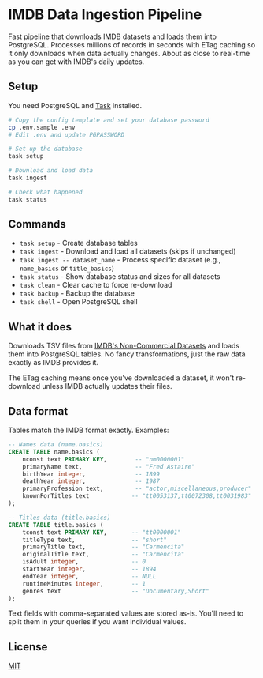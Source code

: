# IMDB Data Ingestion Pipeline

Fast pipeline that downloads IMDB datasets and loads them into PostgreSQL. Processes millions of records in seconds with ETag caching so it only downloads when data actually changes. About as close to real-time as you can get with IMDB's daily updates.

## Setup

You need PostgreSQL and [Task](https://taskfile.dev/) installed.

```bash
# Copy the config template and set your database password
cp .env.sample .env
# Edit .env and update PGPASSWORD

# Set up the database
task setup

# Download and load data
task ingest

# Check what happened
task status
```

## Commands

- `task setup` - Create database tables
- `task ingest` - Download and load all datasets (skips if unchanged)
- `task ingest -- dataset_name` - Process specific dataset (e.g., `name_basics` or `title_basics`)
- `task status` - Show database status and sizes for all datasets
- `task clean` - Clear cache to force re-download
- `task backup` - Backup the database
- `task shell` - Open PostgreSQL shell

## What it does

Downloads TSV files from [IMDB's Non-Commercial Datasets](https://developer.imdb.com/non-commercial-datasets/) and loads them into PostgreSQL tables. No fancy transformations, just the raw data exactly as IMDB provides it.

The ETag caching means once you've downloaded a dataset, it won't re-download unless IMDB actually updates their files.

## Data format

Tables match the IMDB format exactly. Examples:

```sql
-- Names data (name.basics)
CREATE TABLE name.basics (
    nconst text PRIMARY KEY,        -- "nm0000001"
    primaryName text,               -- "Fred Astaire"
    birthYear integer,              -- 1899
    deathYear integer,              -- 1987
    primaryProfession text,         -- "actor,miscellaneous,producer"
    knownForTitles text            -- "tt0053137,tt0072308,tt0031983"
);

-- Titles data (title.basics)
CREATE TABLE title.basics (
    tconst text PRIMARY KEY,       -- "tt0000001"
    titleType text,                -- "short"
    primaryTitle text,             -- "Carmencita"
    originalTitle text,            -- "Carmencita"
    isAdult integer,               -- 0
    startYear integer,             -- 1894
    endYear integer,               -- NULL
    runtimeMinutes integer,        -- 1
    genres text                    -- "Documentary,Short"
);
```

Text fields with comma-separated values are stored as-is. You'll need to split them in your queries if you want individual values.

## License

[MIT](LICENSE)
